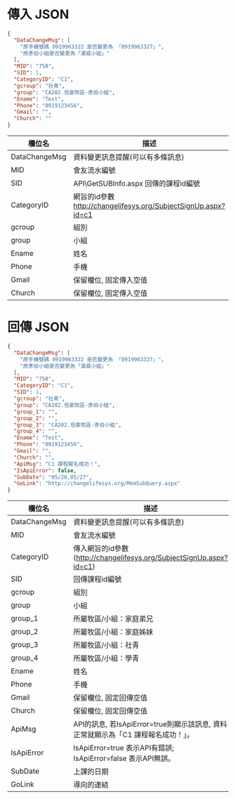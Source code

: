 <div><h1>傳入 JSON</h1></div>

```json
{
  "DataChangeMsg": [
    "原手機號碼 0919963322 是否變更為 「0919963327」",
    "原彥伯小組是否變更為「漢威小組」"
  ],
  "MID": "758",
  "SID": 1,
  "CategoryID": "C1",
  "gcroup": "社青",
  "group": "CA202.信豪牧區-彥伯小組",
  "Ename": "Test",
  "Phone": "0919123456",
  "Gmail": "",
  "Church": ""
}
```

欄位名 | 描述 
---------|----------
DataChangeMsg | 資料變更訊息提醒(可以有多條訊息)
MID | 會友流水編號
SID | API\GetSUBInfo.aspx 回傳的課程id編號
CategoryID | 網旨的id參數  http://changelifesys.org/SubjectSignUp.aspx?id=c1
gcroup | 組別
group | 小組
Ename | 姓名
Phone | 手機
Gmail | 保留欄位, 固定傳入空值
Church | 保留欄位, 固定傳入空值


<div><h1>回傳 JSON</h1></div>

```json
{
  "DataChangeMsg": [
    "原手機號碼 0919963322 是否變更為 「0919963327」",
    "原彥伯小組是否變更為「漢威小組」"
  ],
  "MID": "758",
  "CategoryID": "C1",
  "SID": 1,
  "gcroup": "社青",
  "group": "CA202.信豪牧區-彥伯小組",
  "group_1": "",
  "group_2": "",
  "group_3": "CA202.信豪牧區-彥伯小組",
  "group_4": "",
  "Ename": "Test",
  "Phone": "0919123456",
  "Gmail": "",
  "Church": "",
  "ApiMsg": "C1 課程報名成功！",
  "IsApiError": false,
  "SubDate": "05/26,05/27",
  "GoLink": "http://changelifesys.org/MemSubQuery.aspx"
}
```

欄位名 | 描述 
---------|----------
DataChangeMsg | 資料變更訊息提醒(可以有多條訊息)
MID | 會友流水編號
CategoryID | 傳入網旨的id參數(http://changelifesys.org/SubjectSignUp.aspx?id=c1)
SID | 回傳課程id編號
gcroup | 組別
group | 小組
group_1 | 所屬牧區/小組：家庭弟兄
group_2 | 所屬牧區/小組：家庭姊妹
group_3 | 所屬牧區/小組：社青
group_4 | 所屬牧區/小組：學青
Ename | 姓名
Phone | 手機
Gmail | 保留欄位, 固定回傳空值
Church | 保留欄位, 固定回傳空值
ApiMsg | API的訊息, 若IsApiError=true則顯示該訊息, 資料正常就顯示為「C1 課程報名成功！」。
IsApiError | IsApiError=true 表示API有錯誤; IsApiError=false 表示API無誤。
SubDate | 上課的日期
GoLink | 導向的連結
